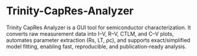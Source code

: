 # Trinity-CapRes-Analyzer
Trinity CapRes Analyzer is a GUI tool for semiconductor characterization. It converts raw measurement data into I–V, R–V, CTLM, and C–V plots, automates parameter extraction (Rs, LT, ρc), and supports exact/simplified model fitting, enabling fast, reproducible, and publication-ready analysis.
